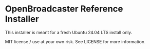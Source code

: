 # OpenBroadcaster Reference Installer

This installer is meant for a fresh Ubuntu 24.04 LTS install only.

MIT license / use at your own risk. See LICENSE for more information.
